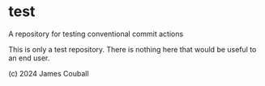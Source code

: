 # test

A repository for testing conventional commit actions

This is only a test repository. There is nothing here that would be useful to an end
user.

(c) 2024 James Couball
